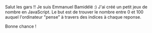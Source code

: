 Salut les gars !! Je suis Emmanuel Bamidélé :)
J'ai créé un petit jeux de nombre en JavaScript.
Le but est de trouver le nombre entre 0 et 100 auquel l'ordinateur "pense" à travers des indices à chaque reponse.


Bonne chance !

